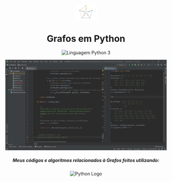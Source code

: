 <!-- Gif -->
<p align="center">
  <img src="https://raw.githubusercontent.com/GuilhermeEsdras/Grafos/master/images/graph.gif" width="70"

</p>

<!-- Título do Repô -->
<h1 align="center">
  Grafos em Python
</h1>

<!-- Badge da Linguagem -->
<p align="center">
    <img src="https://img.shields.io/badge/Linguagem-Python%203-green.svg?style=flat&colorB=26ea20" alt="Linguagem Python 3">
</p>

<!-- Screenshot -->
<p align="center">
  <img src="https://github.com/GuilhermeEsdras/Grafos/blob/master/em%20Python/screenshots/Grafo_python.png" />
</p>

<!-- Subtítulo -->
<h5 align="center"> 
  Meus códigos e algoritmos relacionados à Grafos feitos utilizando:
</h5>

<!-- Logo da Linguagem -->
<p align="center">
    <img align="center" src="https://http2.mlstatic.com/curso-de-python-3-D_NQ_NP_724590-MLB29230265467_012019-F.jpg" alt="Python Logo" width="150">
</p>
